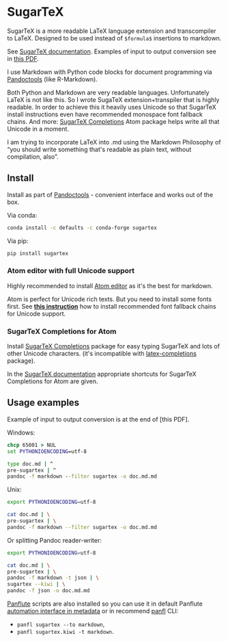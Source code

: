 # SugarTeX

SugarTeX is a more readable LaTeX language extension and transcompiler to LaTeX. Designed to be used instead of `$formula$` insertions to markdown. 

See [SugarTeX documentation](https://github.com/kiwi0fruit/sugartex/blob/master/sugartex.md). Examples of input to output conversion see in [this PDF](https://github.com/kiwi0fruit/sugartex/blob/master/examples/examples.pdf?raw=true).

I use Markdown with Python code blocks for document programming via [Pandoctools](https://github.com/kiwi0fruit/pandoctools) (like R-Markdown).

Both Python and Markdown are very readable languages. Unfortunately LaTeX is not like this. So I wrote SugaTeX extension+transpiler that is highly readable. In order to achieve this it heavily uses Unicode so that SugarTeX install instructions even have recommended monospace font fallback chains. And more: [SugarTeX Completions](#sugartex-completions-for-atom) Atom package helps write all that Unicode in a moment.

I am trying to incorporate LaTeX into .md using the Markdown Philosophy of “you should write something that's readable as plain text, without compilation, also”.


## Install

Install as part of [Pandoctools](https://github.com/kiwi0fruit/pandoctools) - convenient interface and works out of the box.

Via conda:

```bash
conda install -c defaults -c conda-forge sugartex
```

Via pip:

```bash
pip install sugartex
```


### Atom editor with full Unicode support

Highly recommended to install [Atom editor](https://atom.io/) as it's the best for markdown.

Atom is perfect for Unicode rich texts. But you need to install some fonts first. See [**this instruction**](https://github.com/kiwi0fruit/open-fonts/blob/master/README.md#best-monospace) how to install recommended font fallback chains for Unicode support.


### SugarTeX Completions for Atom

Install [SugarTeX Completions](https://atom.io/packages/sugartex-completions) package for easy typing SugarTeX and lots of other Unicode characters. (it's incompatible with [latex-completions](https://atom.io/packages/latex-completions) package).

In the [SugarTeX documentation](https://github.com/kiwi0fruit/sugartex/blob/master/sugartex.md) appropriate shortcuts for SugarTeX Completions for Atom are given.


## Usage examples

Example of input to output conversion is at the end of [this PDF].

Windows:

```bat
chcp 65001 > NUL
set PYTHONIOENCODING=utf-8

type doc.md | ^
pre-sugartex | ^
pandoc -f markdown --filter sugartex -o doc.md.md
```

Unix:

```sh
export PYTHONIOENCODING=utf-8

cat doc.md | \
pre-sugartex | \
pandoc -f markdown --filter sugartex -o doc.md.md
```

Or splitting Pandoc reader-writer:

```sh
export PYTHONIOENCODING=utf-8

cat doc.md | \
pre-sugartex | \
pandoc -f markdown -t json | \
sugartex --kiwi | \
pandoc -f json -o doc.md.md
```

[Panflute](https://github.com/sergiocorreia/panflute) scripts are also installed so you can use it in default Panflute [automation interface in metadata](http://scorreia.com/software/panflute/guide.html#running-filters-automatically) or in recommend [panfl](https://github.com/kiwi0fruit/pandoctools/blob/master/docs/panfl.md) CLI:

* `panfl sugartex --to markdown`,
* `panfl sugartex.kiwi -t markdown`.
